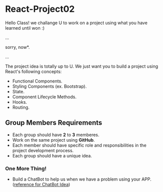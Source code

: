 # React-Project02

Hello Class! we challange U to work on a project using what you have learned until won :) 

...

sorry, now*.

...

The project idea is totally up to U. We just want you to build a project using React's following concepts: 
- Functional Components.
- Styling Components (ex. Bootstrap).
- State.
- Component Lifecycle Methods.
- Hooks.
- Routing.



## Group Members Requirements
- Each group should have **2** to **3** memberes.
- Work on the same project using **GitHub**.
- Each member should have specific role and responsibilities in the project development process.
- Each group should have a unique idea.


### One More Thing!
- Build a ChatBot to help us when we have a problem using your APP. ([reference for ChatBot Idea](https://github.com/Tuwaiq-JavaScript/ChatBotApp/blob/main/README.md))
